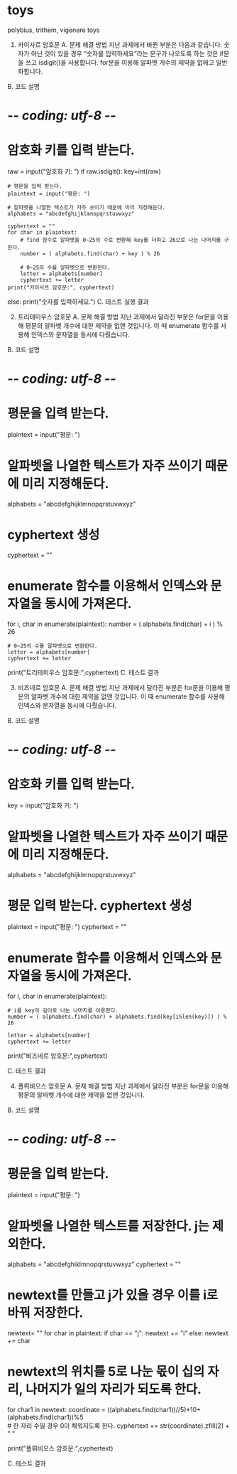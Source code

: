 # toys
polybius, trithem, vigenere toys


1.	카이사르 암호문
A.	문제 해결 방법
지난 과제에서 바뀐 부분은 다음과 같습니다. 숫자가 아닌 것이 있을 경우 “숫자를 입력하세요”라는 문구가 나오도록 하는 것은 if문을 쓰고 isdigit()을 사용합니다. for문을 이용해 알파벳 개수의 제약을 없애고 일반화합니다.

B.	코드 설명
# -*- coding: utf-8 -*-

# 암호화 키를 입력 받는다.
raw = input("암호화 키: ")
if raw.isdigit():
    key=int(raw)
    
    # 평문을 입력 받는다.
    plaintext = input("평문: ")

    # 알파벳을 나열한 텍스트가 자주 쓰이기 때문에 미리 지정해둔다.
    alphabets = "abcdefghijklmnopqrstuvwxyz"

    cyphertext = ""
    for char in plaintext:
        # find 함수로 알파벳을 0~25의 수로 변환해 key를 더하고 26으로 나눈 나머지를 구한다.
        number = ( alphabets.find(char) + key ) % 26
    
        # 0~25의 수를 알파벳으로 변환한다.
        letter = alphabets[number]
        cyphertext += letter      
    print("카이사르 암호문:", cyphertext)
else:
    print("숫자를 입력하세요.")
C.	테스트 실행 결과
 

2.	트리테미우스 암호문
A.	문제 해결 방법
지난 과제에서 달라진 부분은 for문을 이용해 평문의 알파벳 개수에 대한 제약을 없앤 것입니다. 이 때 enumerate 함수를 사용해 인덱스와 문자열을 동시에 다뤘습니다.

B.	코드 설명
# -*- coding: utf-8 -*-

# 평문을 입력 받는다.
plaintext = input("평문: ")

# 알파벳을 나열한 텍스트가 자주 쓰이기 때문에 미리 지정해둔다.
alphabets = "abcdefghijklmnopqrstuvwxyz"

# cyphertext 생성
cyphertext = ""

# enumerate 함수를 이용해서 인덱스와 문자열을 동시에 가져온다.
for i, char in enumerate(plaintext):
    number = ( alphabets.find(char) + i ) % 26

    # 0~25의 수를 알파벳으로 변환한다.
    letter = alphabets[number]
    cyphertext += letter

print("트리테미우스 암호문:",cyphertext)
C.	테스트 결과
 

3.	비즈네르 암호문
A.	문제 해결 방법
지난 과제에서 달라진 부분은 for문을 이용해 평문의 알파벳 개수에 대한 제약을 없앤 것입니다. 이 때 enumerate 함수를 사용해 인덱스와 문자열을 동시에 다뤘습니다.

B.	코드 설명
# -*- coding: utf-8 -*-

# 암호화 키를 입력 받는다.
key = input("암호화 키: ")

# 알파벳을 나열한 텍스트가 자주 쓰이기 때문에 미리 지정해둔다.
alphabets = "abcdefghijklmnopqrstuvwxyz"

# 평문 입력 받는다. cyphertext 생성
plaintext = input("평문: ")
cyphertext = ""

# enumerate 함수를 이용해서 인덱스와 문자열을 동시에 가져온다.
for i, char in enumerate(plaintext):

    # i를 key의 길이로 나눈 나머지를 이용한다.
    number = ( alphabets.find(char) + alphabets.find(key[i%len(key)]) ) % 26
        
    letter = alphabets[number]
    cyphertext += letter  
   
print("비즈네르 암호문:",cyphertext)

C.	테스트 결과
 


4.	폴뤼비오스 암호문
A.	문제 해결 방법
지난 과제에서 달라진 부분은 for문을 이용해 평문의 알파벳 개수에 대한 제약을 없앤 것입니다.

B.	코드 설명
# -*- coding: utf-8 -*-

# 평문을 입력 받는다.
plaintext = input("평문: ")

# 알파벳을 나열한 텍스트를 저장한다. j는 제외한다.
alphabets = "abcdefghiklmnopqrstuvwxyz"
cyphertext = ""

# newtext를 만들고 j가 있을 경우 이를 i로 바꿔 저장한다.
newtext= ""
for char in plaintext:
    if char == "j":
       newtext += "i"
    else:
        newtext += char
       
# newtext의 위치를 5로 나눈 몫이 십의 자리, 나머지가 일의 자리가 되도록 한다.
for char1 in newtext:
    coordinate = ((alphabets.find(char1))//5)*10+(alphabets.find(char1))%5  
    # 한 자리 수일 경우 0이 채워지도록 한다.
    cyphertext += str(coordinate).zfill(2) + " "
    
print("폴뤼비오스 암호문:",cyphertext)

C.	테스트 결과
 
